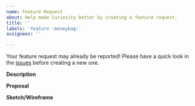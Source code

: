 ```yaml
---
name: Feature Request
about: Help make Curiosity better by creating a feature request.
title: ''
labels: 'feature :moneybag:'
assignees: ''

---
```


Your feature request may already be reported! Please have a quick look in the
[issues](https://github.com/HelloCuriosity/curiosity/issues) before creating
a new one.

**Description**
<!-- Add a clear description of the feature you would like to see. -->

**Proposal**
<!-- Add proposal as to how you would potentially solve this issue. -->

**Sketch/Wireframe**
<!-- If applicable, add a sketch to help explain.  -->

